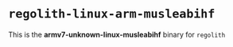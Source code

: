 # `regolith-linux-arm-musleabihf`

This is the **armv7-unknown-linux-musleabihf** binary for `regolith`
